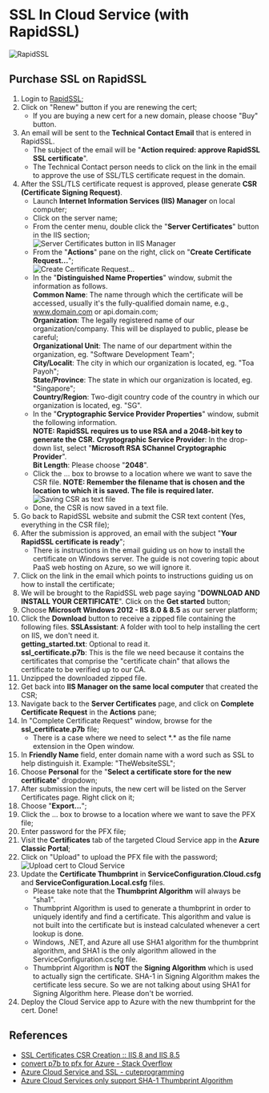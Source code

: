 # SSL In Cloud Service (with RapidSSL)

 ![RapidSSL](https://getcert.rapidssl.com/rcm/rapidssl/images/logo.gif)

## Purchase SSL on RapidSSL
 1. Login to [RapidSSL](https://www.rapidssl.com/);
 2. Click on "Renew" button if you are renewing the cert;
    - If you are buying a new cert for a new domain, please choose "Buy" button.
 3. An email will be sent to the **Technical Contact Email** that is entered in RapidSSL.
    - The subject of the email will be "**Action required: approve RapidSSL SSL certificate**".
    - The Technical Contact person needs to click on the link in the email to approve the use of SSL/TLS certificate request in the domain.
 4. After the SSL/TLS certificate request is approved, please generate **CSR (Certificate Signing Request)**.
    - Launch **Internet Information Services (IIS) Manager** on local computer;
    - Click on the server name;
    - From the center menu, double click the "**Server Certificates**" button in the IIS section;    
      ![Server Certificates button in IIS Manager](https://www.digicert.com/images/support-images/iis8/iis8-csr-1.png)
    - From the "**Actions**" pane on the right, click on "**Create Certificate Request...**";    
      ![Create Certificate Request...](https://www.digicert.com/images/support-images/iis8/iis8-csr-2.png)
    - In the "**Distinguished Name Properties**" window, submit the information as follows.    
      **Common Name**: The name through which the certificate will be accessed, usually it's the fully-qualified domain name, e.g., www.domain.com or api.domain.com;    
      **Organization**: The legally registered name of our organization/company. This will be displayed to public, please be careful;    
      **Organizational Unit**: The name of our department within the organization, eg. "Software Development Team";    
      **City/Localit**: The city in which our organization is located, eg. "Toa Payoh";    
      **State/Province**: The state in which our organization is located, eg. "Singapore";    
      **Country/Region**: Two-digit country code of the country in which our organization is located, eg. "SG".
    - In the "**Cryptographic Service Provider Properties**" window, submit the following information.    
      **NOTE: RapidSSL requires us to use RSA and a 2048-bit key to generate the CSR.**
      **Cryptographic Service Provider**: In the drop-down list, select "**Microsoft RSA SChannel Cryptographic Provider**".    
      **Bit Length**: Please choose "**2048**".
    - Click the ... box to browse to a location where we want to save the CSR file.
      **NOTE: Remember the filename that is chosen and the location to which it is saved. The file is required later.**    
      ![Saving CSR as text file](https://www.digicert.com/images/support-images/iis8/iis8-csr-5.png)
    - Done, the CSR is now saved in a text file.
 5. Go back to RapidSSL website and submit the CSR text content (Yes, everything in the CSR file);
 6. After the submission is approved, an email with the subject "**Your RapidSSL certificate is ready**";
    - There is instructions in the email guiding us on how to install the certificate on Windows server. The guide is not covering topic about PaaS web hosting on Azure, so we will ignore it.
 7. Click on the link in the email which points to instructions guiding us on how to install the certificate;
 8. We will be brought to the RapidSSL web page saying "**DOWNLOAD AND INSTALL YOUR CERTIFICATE**". Click on the **Get started** button;
 9. Choose **Microsoft Windows 2012 - IIS 8.0 & 8.5** as our server platform;
 10. Click the **Download** button to receive a zipped file containing the following files.
    **SSLAssistant**: A folder with tool to help installing the cert on IIS, we don't need it.    
    **getting_started.txt**: Optional to read it.    
    **ssl_certificate.p7b**: This is the file we need because it contains the certificates that comprise the "certificate chain" that allows the certificate to be verified up to our CA.
 11. Unzipped the downloaded zipped file.
 12. Get back into **IIS Manager on the same local computer** that created the CSR;
 13. Navigate back to the **Server Certificates** page, and click on **Complete Certificate Request** in the **Actions** pane;
 14. In "Complete Certificate Request" window, browse for the **ssl_certificate.p7b** file;
     - There is a case where we need to select \*.\* as the file name extension in the Open window.
 15. In **Friendly Name** field, enter domain name with a word such as SSL to help distinguish it. Example: "TheWebsiteSSL";
 16. Choose **Personal** for the "**Select a certificate store for the new certificate**" dropdown;
 17. After submission the inputs, the new cert will be listed on the Server Certificates page. Right click on it;
 18. Choose "**Export...**";
 19. Click the ... box to browse to a location where we want to save the PFX file;
 20. Enter password for the PFX file;
 21. Visit the **Certificates** tab of the targeted Cloud Service app in the **Azure Classic Portal**;
 22. Click on "Upload" to upload the PFX file with the password;
     ![Upload cert to Cloud Service](https://info.ssl.com/wp-content/uploads/Upload.png)
 23. Update the **Certificate Thumbprint** in **ServiceConfiguration.Cloud.csfg** and **ServiceConfiguration.Local.csfg** files.
     - Please take note that the **Thumbprint Algorithm** will always be "sha1".
     - Thumbprint Algorithm is used to generate a thumbprint in order to uniquely identify and find a certificate. This algorithm and value is not built into the certificate but is instead calculated whenever a cert lookup is done.
     - Windows, .NET, and Azure all use SHA1 algorithm for the thumbprint algorithm, and SHA1 is the only algorithm allowed in the ServiceConfiguration.cscfg file.
     - Thumbprint Algorithm is **NOT** the **Signing Algorithm** which is used to actually sign the certificate. SHA-1 in Signing Algorithm makes the certificate less secure. So we are not talking about using SHA1 for Signing Algorithm here. Please don't be worried.
  24. Deploy the Cloud Service app to Azure with the new thumbprint for the cert. Done!
 
 ## References
  - [SSL Certificates CSR Creation :: IIS 8 and IIS 8.5](https://www.digicert.com/csr-creation-microsoft-iis-8.htm)
  - [convert p7b to pfx for Azure - Stack Overflow](http://stackoverflow.com/a/14968039/1177328)
  - [Azure Cloud Service and SSL - cuteprogramming](https://cuteprogramming.wordpress.com/2015/03/29/azure-cloud-service-and-ssl/)
  - [Azure Cloud Services only support SHA-1 Thumbprint Algorithm](https://blogs.msdn.microsoft.com/kwill/2015/02/16/azure-cloud-services-only-support-sha-1-thumbprint-algorithm/)
